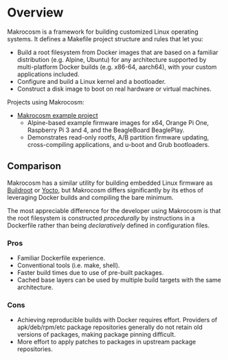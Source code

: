 # Overview

Makrocosm is a framework for building customized Linux operating systems.
It defines a Makefile project structure and rules that let you:

  - Build a root filesystem from Docker images that are based on a familiar
    distribution (e.g. Alpine, Ubuntu) for any architecture supported by
    multi-platform Docker builds (e.g. x86-64, aarch64), with your custom
    applications included.
  - Configure and build a Linux kernel and a bootloader.
  - Construct a disk image to boot on real hardware or virtual machines.

Projects using Makrocosm:

  - [Makrocosm example project](https://www.github.com/makrocosm/example-project)
    - Alpine-based example firmware images for x64, Orange Pi One, Raspberry Pi 3 and 4, and the BeagleBoard BeaglePlay.
    - Demonstrates read-only rootfs, A/B partition firmware updating, cross-compiling applications, and u-boot and Grub bootloaders.

## Comparison

Makrocosm has a similar utility for building embedded Linux firmware as
[Buildroot](https://buildroot.org/) or [Yocto](https://www.yoctoproject.org/),
but Makrocosm differs significantly by its ethos of leveraging Docker builds
and compiling the bare minimum.

The most appreciable difference for the developer using Makrocosm is that
the root filesystem is constructed *procedurally* by instructions in a
Dockerfile rather than being *declaratively* defined in configuration files.

### Pros
  
  - Familiar Dockerfile experience.
  - Conventional tools (i.e. make, shell).
  - Faster build times due to use of pre-built packages.
  - Cached base layers can be used by multiple build targets with the same
    architecture.

### Cons

  - Achieving reproducible builds with Docker requires effort.
    Providers of apk/deb/rpm/etc package repositories generally do not retain
    old versions of packages, making package pinning difficult.
  - More effort to apply patches to packages in upstream package repositories.
